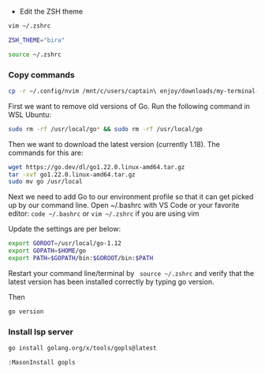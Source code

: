 - Edit the ZSH theme
```bash
vim ~/.zshrc
```

```bash
ZSH_THEME="bira"
```

```bash
source ~/.zshrc
```

### Copy commands
```bash
cp -r ~/.config/nvim /mnt/c/users/captain\ enjoy/downloads/my-terminal-configs-tmux-vim
```

First we want to remove old versions of Go. Run the following command in WSL Ubuntu:

```bash
sudo rm -rf /usr/local/go* && sudo rm -rf /usr/local/go	
```
Then we want to download the latest version (currently 1.18). The commands for this are:

```bash
wget https://go.dev/dl/go1.22.0.linux-amd64.tar.gz
tar -xvf go1.22.0.linux-amd64.tar.gz
sudo mv go /usr/local
```
Next we need to add Go to our environment profile so that it can get picked up by our command line. Open ~/.bashrc with VS Code or your favorite editor: `code ~/.bashrc` or `vim ~/.zshrc` if you are using vim

Update the settings are per below:

```bash
export GOROOT=/usr/local/go-1.12
export GOPATH=$HOME/go
export PATH=$GOPATH/bin:$GOROOT/bin:$PATH
```

Restart your command line/terminal by ` source ~/.zshrc`
 and verify that the latest version has been installed correctly by typing go version.

Then 
```bash
go version
```


### Install lsp server
```bash
go install golang.org/x/tools/gopls@latest
```

```bash
:MasonInstall gopls
```
